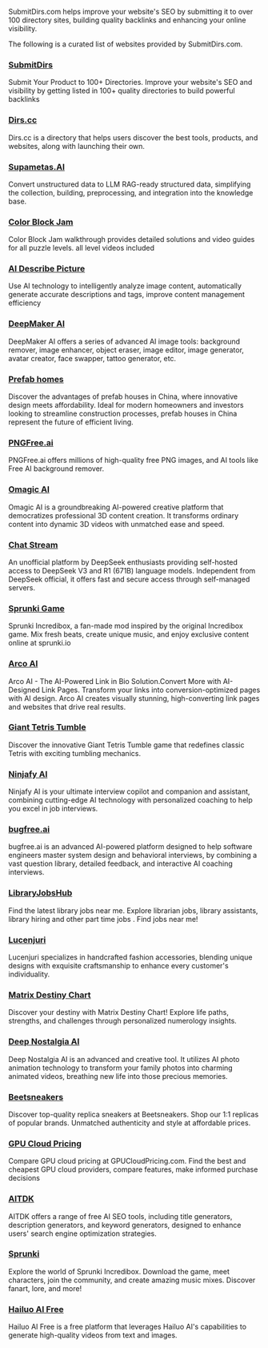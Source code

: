 SubmitDirs.com helps improve your website's SEO by submitting it to over 100 directory sites, building quality backlinks and enhancing your online visibility.

The following is a curated list of websites provided by SubmitDirs.com.

### [SubmitDirs](https://submitdirs.com/)

Submit Your Product to 100+ Directories. Improve your website's SEO and visibility by getting listed in 100+ quality directories to build powerful backlinks

### [Dirs.cc](https://dirs.cc/)

Dirs.cc is a directory that helps users discover the best tools, products, and websites, along with launching their own.

### [Supametas.AI](https://supametas.ai)

Convert unstructured data to LLM RAG-ready structured data, simplifying the collection, building, preprocessing, and integration into the knowledge base.

### [Color Block Jam](https://www.colorblockjam.org)

Color Block Jam walkthrough provides detailed solutions and video guides for all puzzle levels. all level videos included

### [AI Describe Picture](https://describepicture.org/)

Use AI technology to intelligently analyze image content, automatically generate accurate descriptions and tags, improve content management efficiency

### [DeepMaker AI](https://deepmaker.ai/)

DeepMaker AI offers a series of advanced AI image tools: background remover, image enhancer, object eraser, image editor, image generator, avatar creator, face swapper, tattoo generator, etc. 

### [Prefab homes](https://www.deepbluehome.com)

Discover the advantages of prefab houses in China, where innovative design meets affordability. Ideal for modern homeowners and investors looking to streamline construction processes, prefab houses in China represent the future of efficient living.

### [PNGFree.ai](https://pngfree.ai/)

PNGFree.ai offers millions of high-quality free PNG images, and AI tools like Free AI background remover.

### [Omagic AI](https://omagic.org/)

Omagic AI is a groundbreaking AI-powered creative platform that democratizes professional 3D content creation. It transforms ordinary content into dynamic 3D videos with unmatched ease and speed. 

### [Chat Stream](https://www.chatstream.org)

An unofficial platform by DeepSeek enthusiasts providing self-hosted access to DeepSeek V3 and R1 (671B) language models. Independent from DeepSeek official, it offers fast and secure access through self-managed servers.

### [Sprunki Game](https://sprunki.io/)

Sprunki Incredibox, a fan-made mod inspired by the original Incredibox game. Mix fresh beats, create unique music, and enjoy exclusive content online at sprunki.io

### [Arco AI](https://www.arco.ai/)

Arco AI - The AI-Powered Link in Bio Solution.Convert More with AI-Designed Link Pages. Transform your links into conversion-optimized pages with AI design. Arco AI creates visually stunning, high-converting link pages and websites that drive real results.

### [Giant Tetris Tumble](https://gianttetris.com/)

Discover the innovative Giant Tetris Tumble game that redefines classic Tetris with exciting tumbling mechanics.

### [Ninjafy AI](https://www.ninjafy.ai/)

Ninjafy AI is your ultimate interview copilot and companion and assistant, combining cutting-edge AI technology with personalized coaching to help you excel in job interviews. 

### [bugfree.ai](https://bugfree.ai/)

bugfree.ai is an advanced AI-powered platform designed to help software engineers master system design and behavioral interviews, by combining a vast question library, detailed feedback, and interactive AI coaching interviews.

### [LibraryJobsHub](https://libraryjobshub.org/)

Find the latest library jobs near me. Explore librarian jobs, library assistants, library hiring and other part time jobs . Find jobs near me!

### [Lucenjuri](https://lucenjuri.com/)

Lucenjuri specializes in handcrafted fashion accessories, blending unique designs with exquisite craftsmanship to enhance every customer's individuality.

### [Matrix Destiny Chart](https://www.matrixdestinychart.org/)

Discover your destiny with Matrix Destiny Chart! Explore life paths, strengths, and challenges through personalized numerology insights.

### [Deep Nostalgia AI](https://deep-nostalgia-ai.com/)

Deep Nostalgia AI is an advanced and creative tool. It utilizes AI photo animation technology to transform your family photos into charming animated videos, breathing new life into those precious memories.

### [Beetsneakers](https://beetsneakers.com/)

Discover top-quality replica sneakers at Beetsneakers. Shop our 1:1 replicas of popular brands. Unmatched authenticity and style at affordable prices.

### [GPU Cloud Pricing](https://www.gpucloudpricing.com/)

Compare GPU cloud pricing at GPUCloudPricing.com. Find the best and cheapest GPU cloud providers, compare features, make informed purchase decisions

### [AITDK](https://aitdk.com/)

AITDK offers a range of free AI SEO tools, including title generators, description generators, and keyword generators, designed to enhance users' search engine optimization strategies.

### [Sprunki](https://sprunki.com/)

Explore the world of Sprunki Incredibox. Download the game, meet characters, join the community, and create amazing music mixes. Discover fanart, lore, and more!

### [Hailuo AI Free](https://hailuoaifree.com/)

Hailuo AI Free is a free platform that leverages Hailuo AI's capabilities to generate high-quality videos from text and images.
